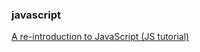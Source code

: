 ### javascript
[A re-introduction to JavaScript (JS tutorial)](https://developer.mozilla.org/en-US/docs/Web/JavaScript/A_re-introduction_to_JavaScript)
